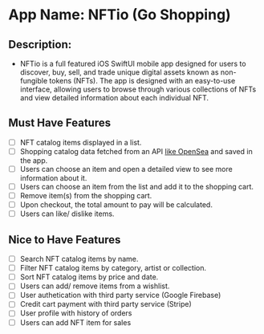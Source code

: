 # App Name: NFTio (Go Shopping)

## Description:

- NFTio is a full featured iOS SwiftUI mobile app designed for users to discover, buy, sell, and trade unique digital assets known as non-fungible tokens (NFTs). The app is designed with an easy-to-use interface, allowing users to browse through various collections of NFTs and view detailed information about each individual NFT.

## Must Have Features

- [ ] NFT catalog items displayed in a list.
- [ ] Shopping catalog data fetched from an API [like OpenSea](https://docs.opensea.io/reference/api-overview) and saved in the app.
- [ ] Users can choose an item and open a detailed view to see more information about it.
- [ ] Users can choose an item from the list and add it to the shopping cart.
- [ ] Remove item(s) from the shopping cart.
- [ ] Upon checkout, the total amount to pay will be calculated.
- [ ] Users can like/ dislike items.

## Nice to Have Features

- [ ] Search NFT catalog items by name.
- [ ] Filter NFT catalog items by category, artist or collection.
- [ ] Sort NFT catalog items by price and date.
- [ ] Users can add/ remove items from a wishlist.
- [ ] User authetication with third party service (Google Firebase)
- [ ] Credit cart payment with third party service (Stripe)
- [ ] User profile with history of orders
- [ ] Users can add NFT item for sales
